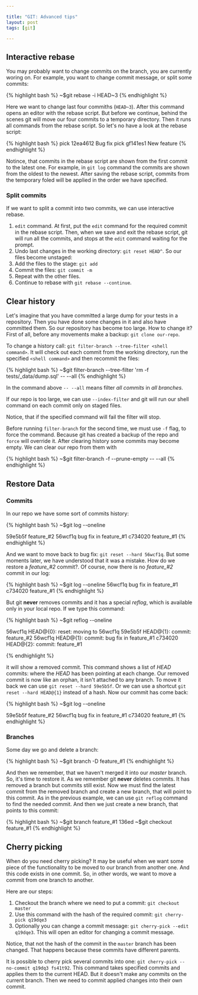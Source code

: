 ```yaml
---

title: "GIT: Advanced tips"
layout: post
tags: [git]

---
```


## Interactive rebase

You may probably want to change commits on the branch, you are currently woring on. For example, you want
to change commit message, or split some commits:

{% highlight bash %}
~$git rebase -i HEAD~3
{% endhighlight %}

Here we want to change last four commiths (`HEAD~3`). After this command opens an editor with the rebase script. But before 
we continue, behind the scenes git will move our four commits to a temporary directory. Then it runs all commands from the
rebase script. So let's no have a look at the rebase script:

{% highlight bash %}
pick 12ea4612 Bug fix 
pick gf141es1 New feature
{% endhighlight %}

Notince, that commits in the rebase script are shown from the first commit to the latest one. For example, in `git log` command
the commits are shown from the oldest to the newest. After saving the rebase script, commits from the temporary foled
will be applied in the order we have specified.

### Split commits

If we want to split a commit into two commits, we can use interactive rebase. 
1. `edit` command. At first, put the `edit` command for the 
required commit in the rebase script. Then, when we save and exit the rebase script, git will run all the commits, and stops
at the `edit` command waiting for the prompt. 
2. Undo last changes in the working directory: `git reset HEAD^`. So our files become unstaged:
3. Add the files to the stage: `git add`
4. Commit the files: `git commit -m`
5. Repeat with the other files.
6. Continue to rebase with `git rebase --continue`.

## Clear history

Let's imagine that you have committed a large dump for your tests in a repository. Then you have done some 
changes in it and also have committed them. So our repository has become too large. How to change it? First of 
all, before any movements make a backup: `git clone our-repo`.

To change a history call: `git filter-branch --tree-filter <shell command>`. It will check out each commit from the
working directory, run the specified `<shell command>` and then recommit the files:

{% highlight bash %}
~$git filter-branch --tree-filter 'rm -f tests/_data/dump.sql' -- --all
{% endhighlight %}

In the command above `-- --all` means filter *all commits* in *all branches*.

If our repo is too large, we can use `--index-filter` and git will run our shell command on each commit only on staged files.

Notice, that if the specified command will fail the filter will stop.

Before running `filter-branch` for the second time, we must use `-f` flag, to force the command. Because git has created 
a backup of the repo and `force` will override it. After clearing history some commits may become empty. We can clear our
repo from them with 

{% highlight bash %}
~$git filter-branch -f --prune-empty -- --all
{% endhighlight %}


## Restore Data

### Commits

In our repo we have some sort of commits history:

{% highlight bash %}
~$git log --oneline

59e5b5f feature_#2
56wcf1q bug fix in feature_#1
c734020 feature_#1
{% endhighlight %}

And we want to move back to bug fix: `git reset --hard 56wcf1q`. But some moments later, we have understood
that it was a mistake. How do we restore a *feature_#2* commit?. Of course, now there is no *feature_#2* commit in our log:

{% highlight bash %}
~$git log --oneline
56wcf1q bug fix in feature_#1
c734020 feature_#1
{% endhighlight %}


But git **never** removes commits and it has a special *reflog*, which is available only in your local repo. If we type this command:

{% highlight bash %}
~$git reflog --oneline

56wcf1q HEAD@{0}: reset: moving to 56wcf1q 
59e5b5f HEAD@{1}: commit: feature_#2
56wcf1q HEAD@{1}: commit: bug fix in feature_#1
c734020 HEAD@{2}: commit: feature_#1

{% endhighlight %}

it will show a removed commit. This command shows a list of *HEAD* commits: where the *HEAD* has been pointing at each change.
Our removed commit is now like an orphan, it isn't attached to any branch. To move it back we can use `git reset --hard 59e5b5f`.
Or we can use a shortcut `git reset --hard HEAD@{1}` instead of a hash. Now our commit has come back:

{% highlight bash %}
~$git log --oneline

59e5b5f feature_#2
56wcf1q bug fix in feature_#1
c734020 feature_#1
{% endhighlight %}


### Branches

Some day we go and delete a branch:

{% highlight bash %}
~$git branch -D feature_#1 
{% endhighlight %}

And then we remember, that we haven't merged it into our *master* branch. So, it's time to restore it. As we remember git **never**
deletes commits. It has removed a branch but commits still exist. Now we must find the latest commit from the removed branch and
create a new branch, that will point to this commit. As in the previous example, we can use `git reflog` command to find the
needed commit. And then we just create a new branch, that points to this commit:

{% highlight bash %}
~$git branch feature_#1 136ed
~$git checkout feature_#1
{% endhighlight %}

## Cherry picking

When do you need cherry picking? It may be useful when we want some piece of the functionality to be moved to our branch 
from another one. And this code exists in one commit. So, in other words, we want to move a commit from one branch to another.

Here are our steps:

1. Checkout the branch where we need to put a commit: `git checkout master`
2. Use this command with the hash of the required commit: `git cherry-pick q19dqe3`
3. Optionally you can change a commit message: `git cherry-pick --edit q19dqe3`. This will open an editor for changing a
commit message.

Notice, that not the hash of the commit in the `master` branch has been changed. That happens because these commits have 
different parents.

It is possible to cherry pick several commits into one: `git cherry-pick --no-commit q19dq3 fs41t92`.
This command takes specified commits and applies them to the current HEAD. But it doesn't make any commits on the current
branch. Then we need to commit applied changes into their own commit.
